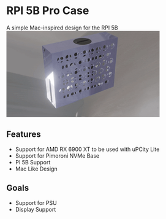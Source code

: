# RPI 5B Pro Case
A simple Mac-inspired design for the RPI 5B<br>
![Preview](https://raw.githubusercontent.com/Cherrytree56567/RPI-5B-Pro-Case/refs/heads/main/Render/0001-0250.gif)

## Features
 - Support for AMD RX 6900 XT to be used with uPCity Lite
 - Support for Pimoroni NVMe Base
 - PI 5B Support
 - Mac Like Design

## Goals
 - Support for PSU
 - Display Support
